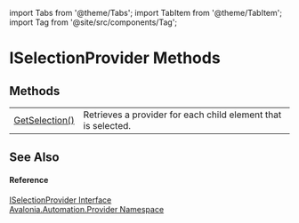 import Tabs from '@theme/Tabs'; 
import TabItem from '@theme/TabItem'; 
import Tag from '@site/src/components/Tag'; 

# ISelectionProvider Methods




## Methods
<table>
<tr>
<td><a href="M_Avalonia_Automation_Provider_ISelectionProvider_GetSelection">GetSelection()</a></td>
<td>Retrieves a provider for each child element that is selected.</td>
</tr>
</table>

## See Also


#### Reference
<a href="T_Avalonia_Automation_Provider_ISelectionProvider">ISelectionProvider Interface</a>  
<a href="N_Avalonia_Automation_Provider">Avalonia.Automation.Provider Namespace</a>  
